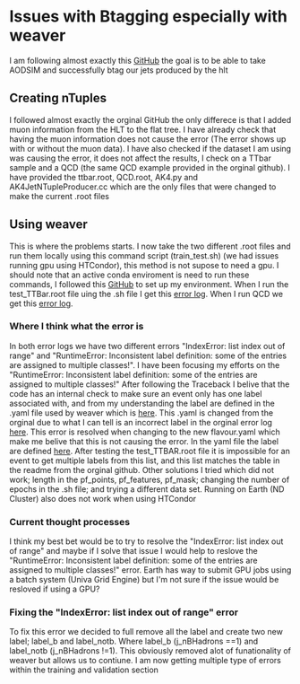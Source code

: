 # Issues with Btagging especially with weaver
I am following almost exactly this [GitHub](https://github.com/alintulu/Run3ScoutingJetTagging/blob/0ee5c8785642df8464692de27055ccbf105a9043/README.md) the goal is to be able to take AODSIM and successfully btag our jets produced by the hlt


## Creating nTuples

I followed almost exactly the orginal GitHub the only differece is that I added muon information from the HLT to the flat tree. I have already check that having the muon information does not cause the error (The error shows up with or without the muon data). I have also checked if the dataset I am using was causing the error, it does not affect the results, I check on a TTbar sample and a QCD (the same QCD example provided in the orginal github). I have provided the ttbar.root, QCD.root, AK4.py and AK4JetNTupleProducer.cc which are the only files that were changed to make the current .root files

## Using weaver 

This is where the problems starts. I now take the two different .root files and run them locally using this command script (train_test.sh) (we had issues running gpu using HTCondor), this method is not supose to need a gpu. I should note that an active conda enviroment is need to run these commands, I followed this [GitHub](https://github.com/hqucms/weaver-core/#set-up-your-environment) to set up my environment. When I run the test_TTBar.root file uing the .sh file I get this [error log](https://github.com/augustlee2000/2022-2023-ND-Research/blob/main/Issue_with_code/test_TTBAR.root_error_log.txt). When I run QCD we get this [error log](https://github.com/augustlee2000/2022-2023-ND-Research/blob/main/Issue_with_code/test_QCD.root_error_log.txt).

### Where I think what the error is

In both error logs we have two different errors "IndexError: list index out of range" and "RuntimeError: Inconsistent label definition: some of the entries are assigned to multiple classes!". I have been focusing my efforts on the "RuntimeError: Inconsistent label definition: some of the entries are assigned to multiple classes!" After following the Traceback I belive that the code has an internal check to make sure an event only has one label associated with, and from my understanding the label are defined in the .yaml file used by weaver which is [here](https://github.com/augustlee2000/2022-2023-ND-Research/blob/main/Issue_with_code/flavour.yaml). This .yaml is changed from the orginal due to what I can tell is an incorrect label in the orginal error log [here](https://github.com/augustlee2000/2022-2023-ND-Research/blob/main/Issue_with_code/orginal_error.txt). This error is resolved when changing to the new flavour.yaml which make me belive that this is not causing the error. In the yaml file the label are defined [here](https://github.com/augustlee2000/2022-2023-ND-Research/blob/281ed840cab3036e53b4f1ccc1f7d2cc9d81d196/Issue_with_code/flavour.yaml#L17). After testing the test_TTBAR.root file it is impossible for an event to get multiple labels from this list, and this list matches the table in the readme from the orginal github. Other solutions I tried which did not work; length in the pf_points, pf_features, pf_mask; changing the number of epochs in the .sh file; and trying a different data set. Running on Earth (ND Cluster) also does not work when using HTCondor

### Current thought processes

I think my best bet would be to try to resolve the "IndexError: list index out of range" and maybe if I solve that issue I would help to reslove the "RuntimeError: Inconsistent label definition: some of the entries are assigned to multiple classes!" error. Earth has way to submit GPU jobs using a batch system (Univa Grid Engine) but I'm not sure if the issue would be resloved if using a GPU?

### Fixing the "IndexError: list index out of range" error

To fix this error we decided to full remove all the label and create two new label; label_b and label_notb. Where label_b (j_nBHadrons ==1) and label_notb (j_nBHadrons !=1). This obviously removed alot of funationality of weaver but allows us to contiune. I am now getting multiple type of errors within the training and validation section
